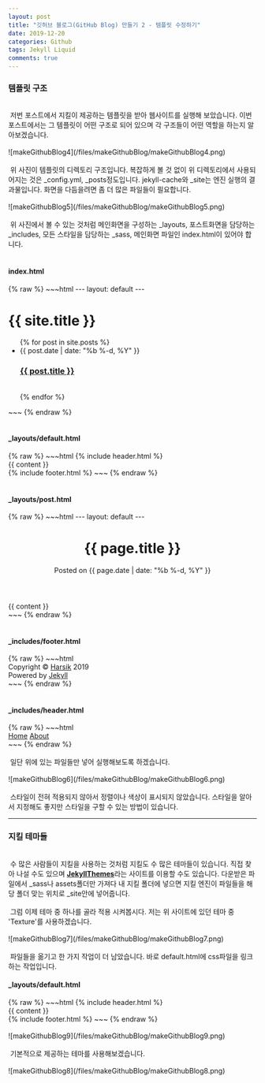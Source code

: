 ```yaml
---
layout: post
title: "깃허브 블로그(GitHub Blog) 만들기 2 - 템플릿 수정하기"
date: 2019-12-20
categories: Github
tags: Jekyll Liquid
comments: true
---
```

<div style="display:none;">
</div>
<h3>템플릿 구조</h3>
<br>
&nbsp;저번 포스트에서 지킬이 제공하는 템플릿을 받아 웹사이트를 실행해 보았습니다. 이번 포스트에서는 그 템플릿이 어떤 구조로 되어 있으며 각 구조들이 어떤 역할을 하는지 알아보겠습니다.
<br><br>
![makeGithubBlog4](/files/makeGithubBlog/makeGithubBlog4.png)
<br><br>
&nbsp;위 사진이 템플릿의 디렉토리 구조입니다. 복잡하게 볼 것 없이 위 디렉토리에서 사용되어지는 것은 _config.yml, _posts정도입니다. jekyll-cache와 _site는 엔진 실행의 결과물입니다. 화면을 다듬을려면 좀 더 많은 파일들이 필요합니다.
<br><br>
![makeGithubBlog5](/files/makeGithubBlog/makeGithubBlog5.png)
<br><br>
&nbsp;위 사진에서 볼 수 있는 것처럼 메인화면을 구성하는 _layouts, 포스트화면을 담당하는 _includes, 모든 스타일을 담당하는 _sass, 메인화면 파일인 index.html이 있어야 합니다. 
<br><br>
<h4>index.html</h4>
{% raw %}
~~~html
---
layout: default
---
<div class="home">
  <h1 class="page-heading">{{ site.title }}</h1>
  <ul class="post-list">
    {% for post in site.posts %}
      <li>
        <span class="post-meta">{{ post.date | date: "%b %-d, %Y" }}</span>
        <h3><a class="post-link" href="{{ post.url | prepend: site.baseurl }}">{{ post.title }}<a></h3>
        <br>
      </li>
    {% endfor %}
  </ul>
</div>
~~~
{% endraw %}
<br><br>
<h4>_layouts/default.html</h4>
{% raw %}
~~~html
<!DOCTYPE html>
<html>
  <body>
    {% include header.html %}
    <div class="page-content">
      <div class="wrapper">
        {{ content }}
      </div>
    </div>
    {% include footer.html %}
  </body>
</html>
~~~
{% endraw %}
<br><br>
<h4>_layouts/post.html</h4>
{% raw %}
~~~html
---
layout: default
---
<div class="post">
  <header class="post-header">
     <h1 class="post-title p-name" itemprop="name headline">{{ page.title }}</h1>
     <p class="post-meta">Posted on {{ page.date | date: "%b %-d, %Y" }}
     </p>
  </header>
  <div class="post-content e-content" itemprop="articleBody">
    {{ content }}
  </div>
</div>
~~~
{% endraw %}
<br><br>
<h4>_includes/footer.html</h4>
{% raw %}
~~~html
<div class="footer center">
  Copyright &copy; <a href=https://Harsik.github.io target="_blank">Harsik</a> 2019<BR />
  Powered by <a href=http://jekyllrb.com target="_blank">Jekyll</a>
</div>
~~~
{% endraw %}
<br><br>
<h4>_includes/header.html</h4>
{% raw %}
~~~html
<div class="site-header">
    <nav class="site-nav">
      <a href="#" class="menu-icon">
        <i class="fa fa-navicon fa-lg"></i>
      </a>
      <div class="trigger">
          <a class="page-link" href="{{ site.baseurl }}/">Home</a>
          <a class="page-link" href="{{ site.baseurl }}/about">About</a>
      </div>
    </nav>
</div>
~~~
{% endraw %}
<br><br>
&nbsp;일단 위에 있는 파일들만 넣어 실행해보도록 하겠습니다.
<br><br>
![makeGithubBlog6](/files/makeGithubBlog/makeGithubBlog6.png)
<br><br>
&nbsp;스타일이 전혀 적용되지 않아서 정렬이나 색상이 표시되지 않았습니다. 스타일을 알아서 지정해도 좋지만 스타일을 구할 수 있는 방법이 있습니다.
<hr class="divider">
<h3>지킬 테마들</h3>
<br>
&nbsp;수 많은 사람들이 지킬을 사용하는 것처럼 지킬도 수 많은 테마들이 있습니다. 직접 찾아 나설 수도 있으며 <b><a href="http://jekyllthemes.org/">JekyllThemes</a></b>라는 사이트를 이용할 수도 있습니다. 다운받은 파일에서 _sass나 assets폴더만 가져다 내 지킬 폴더에 넣으면 지킬 엔진이 파일들을 해당 폴더 맞는 위치로 _site안에 넣어줍니다.
<br><br>
&nbsp;그럼 이제 테마 중 하나를 골라 적용 시켜봅시다. 저는 위 사이트에 있던 테마 중 'Texture'를 사용하겠습니다.
<br><br>
![makeGithubBlog7](/files/makeGithubBlog/makeGithubBlog7.png)
<br><br>
&nbsp;파일들을 옮기고 한 가지 작업이 더 남았습니다. 바로 default.html에 css파일을 링크하는 작업입니다. 
<h4>_layouts/default.html</h4>
{% raw %}
~~~html
<!DOCTYPE html>
<html>
  <head>
  <link rel="stylesheet" href="{{ "/assets/css/style.css" | prepend: site.baseurl }}">
  </head>
  <body>
    {% include header.html %}
    <div class="page-content">
      <div class="wrapper">
        {{ content }}
      </div>
    </div>
    {% include footer.html %}
  </body>
</html>
~~~
{% endraw %}
<br><br>
![makeGithubBlog9](/files/makeGithubBlog/makeGithubBlog9.png)
<br><br>
&nbsp;기본적으로 제공하는 테마를 사용해보겠습니다.
<br><br>
![makeGithubBlog8](/files/makeGithubBlog/makeGithubBlog8.png)
<br><br>